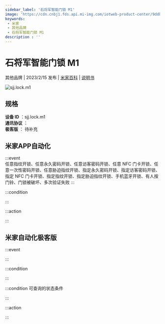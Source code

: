 ```yaml
---
sidebar_label: '石将军智能门锁 M1'
image: 'https://cdn.cnbj1.fds.api.mi-img.com/iotweb-product-center/9ddb694956512275d9c46d33f00b3851_1667996565753.png?GalaxyAccessKeyId=AKVGLQWBOVIRQ3XLEW&Expires=9223372036854775807&Signature=RyqIfQxDbd/u06dpZhn79IQsX40='
keywords: 
 - 米家
 - 其他品牌
 - 石将军智能门锁 M1
description : ''
---
```

# 石将军智能门锁 M1

其他品牌 | 2023/2/15 发布 | [米家百科](https://home.mi.com/webapp/content/baike/product/index.html?model=sjj.lock.m1) | [说明书](https://home.mi.com/views/introduction.html?model=sjj.lock.m1&region=cn)

![sjj.lock.m1](https://cdn.cnbj1.fds.api.mi-img.com/iotweb-product-center/9ddb694956512275d9c46d33f00b3851_1667996565753.png?GalaxyAccessKeyId=AKVGLQWBOVIRQ3XLEW&Expires=9223372036854775807&Signature=RyqIfQxDbd/u06dpZhn79IQsX40=)

## 规格  
> 
**设备 ID** ：sjj.lock.m1  
**通讯协议** ：  
**极客版**  ： 待补充 


## 米家APP自动化  

:::event  
任意指纹开锁、任意永久密码开锁、任意访客密码开锁、任意 NFC 门卡开锁、任意一次性密码开锁、任意胁迫指纹开锁、指定永久密码开锁、指定访客密码开锁、指定 NFC 门卡开锁、指定指纹开锁、指定胁迫指纹开锁、手机蓝牙开锁、有人按门铃、门锁被破坏、多次验证失败
:::

:::condition  

:::

:::action   

:::

## 米家自动化极客版  

:::event  

:::

:::condition  

:::

:::condition 可查询的状态条件  

:::

:::action  

:::

        
